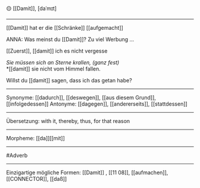 🟡 [[Damit]], [daˈmɪt]

---
[[Damit]] hat er die [[Schränke]] [[aufgemacht]]

ANNA: Was meinst du [[Damit]]? Zu viel Werbung …  

[[Zuerst]], [[damit]] ich es nicht vergesse

*Sie müssen sich an Sterne krallen, (ganz fest)*  
*[[damit]] sie nicht vom Himmel fallen.

Willst du [[damit]] sagen, dass ich das getan habe?

---
Synonyme: [[dadurch]], [[deswegen]], [[aus diesem Grund]], [[infolgedessen]]
Antonyme: [[dagegen]], [[andererseits]], [[stattdessen]]

---
Übersetzung: with it, thereby, thus, for that reason

---
Morpheme:
[[da]][[mit]]

---
#Adverb

---
Einzigartige mögliche Formen: 
[[Damit]]
, [[11 08]], [[aufmachen]], [[CONNECTOR]], [[daß]]